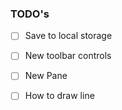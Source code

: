 ### TODO's
- [ ] Save to local storage
- [ ] New toolbar controls
- [ ] New Pane
- [ ] How to draw line

